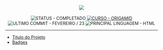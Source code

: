 <h1 align="center"><img src="https://github.com/erickshilz/bikcraft/blob/main/img/bikcraft.svg?short_path=eccf60a" /></h1>

<p align="center" id="badges">
  <!-- STATUS DO PROJETO -->
  <img alt="STATUS - COMPLETADO" loading="lazy" src="https://img.shields.io/badge/STATUS-COMPLETADO-GREEN?style=for-the-badge" />

  <!-- CURSO -->
  <a href="https://www.origmaid.com">
    <img alt="CURSO - ORIGAMID" loading="lazy" src="https://img.shields.io/badge/CURSO-ORIGAMID-8844EE?style=for-the-badge" />
  <a/>

  <!-- ULTIMO COMMIT -->
  <img alt="ULTIMO COMMIT - FEVEREIRO / 23" loading="lazy" src="https://img.shields.io/badge/ULTIMO_COMMIT-FEVEREIRO_/_23-20B2AA?style=for-the-badge" />

  <!-- PRINCIPAL LINGUAGEM -->
  <img alt="PRINCIPAL LINGUAGEM - HTML" loading="lazy" src="https://img.shields.io/badge/PRINCIPAL_LINGUAGEM-HTML-e34c26?style=for-the-badge" />
</p>

<hr/>

* [Titulo do Projeto](#titulo)
* [Badges](#badges)
